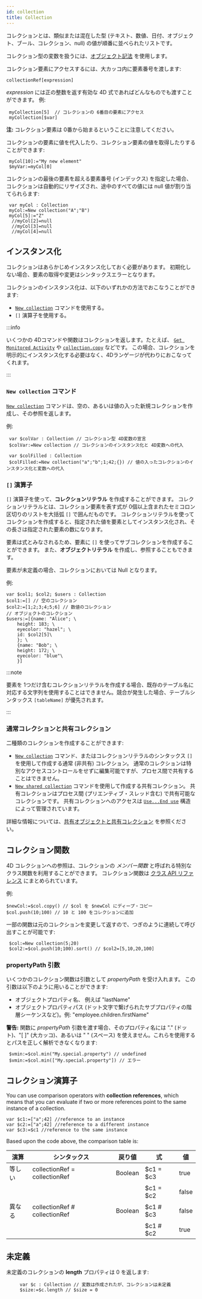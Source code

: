 ```yaml
---
id: collection
title: Collection
---
```


コレクションとは、類似または混在した型 (テキスト、数値、日付、オブジェクト、ブール、コレクション、null) の値が順番に並べられたリストです。

コレクション型の変数を扱うには、[オブジェクト記法](dt_object.md#プロパティ) を使用します。

コレクション要素にアクセスするには、大カッコ内に要素番号を渡します:

```4d
collectionRef[expression]
```

_expression_ には正の整数を返す有効な 4D 式であればどんなものでも渡すことができます。 例:

```4d
 myCollection[5]  // コレクションの 6番目の要素にアクセス
 myCollection[$var]
```

**注:** コレクション要素は 0番から始まるということに注意してください。

コレクションの要素に値を代入したり、コレクション要素の値を取得したりすることができます:

```4d
 myCol[10]:="My new element"
 $myVar:=myCol[0]
```

コレクションの最後の要素を超える要素番号 (インデックス) を指定した場合、コレクションは自動的にリサイズされ、途中のすべての値には null 値が割り当てられらます:

```4d
 var myCol : Collection
 myCol:=New collection("A";"B")
 myCol[5]:="Z"
  //myCol[2]=null
  //myCol[3]=null
  //myCol[4]=null
```

## インスタンス化

コレクションはあらかじめインスタンス化しておく必要があります。 初期化しない場合、要素の取得や変更はシンタックスエラーとなります。

コレクションのインスタンス化は、以下のいずれかの方法でおこなうことができます:

- [`New collection`](../API/CollectionClass.md#new-collection) コマンドを使用する。
- `[]` 演算子を使用する。

:::info

いくつかの 4Dコマンドや関数はコレクションを返します。たとえば、 [`Get Monitored Activity`](https://doc.4d.com/4dv19R/help/command/ja/page1713.html) や [`collection.copy`](../API/CollectionClass.md#copy) などです。 この場合、コレクションを明示的にインスタンス化する必要はなく、4Dランゲージが代わりにおこなってくれます。

:::

### `New collection` コマンド

[`New collection`](../API/CollectionClass.md#new-collection) コマンドは、空の、あるいは値の入った新規コレクションを作成し、その参照を返します。

例:

```4d
 var $colVar : Collection // コレクション型 4D変数の宣言
 $colVar:=New collection // コレクションのインスタンス化と 4D変数への代入

 var $colFilled : Collection
 $colFilled:=New collection("a";"b";1;42;{}) // 値の入ったコレクションのインスタンス化と変数への代入
```

### `[]` 演算子

`[]` 演算子を使って、**コレクションリテラル** を作成することができます。 コレクションリテラルとは、コレクション要素を表す式が 0個以上含まれたセミコロン区切りのリストを大括弧 `[]` で囲んだものです。 コレクションリテラルを使ってコレクションを作成すると、指定された値を要素としてインスタンス化され、その長さは指定された要素の数になります。

要素は式とみなされるため、要素に `[]` を使ってサブコレクションを作成することができます。  また、**オブジェクトリテラル** を作成し、参照することもできます。

要素が未定義の場合、コレクションにおいては Null となります。

例:

```4d
var $col1; $col2; $users : Collection
$col1:=[] // 空のコレクション
$col2:=[1;2;3;4;5;6] // 数値のコレクション
// オブジェクトのコレクション
$users:=[{name: "Alice"; \
	height: 183; \
	eyecolor: "hazel"; \
	id: $col2[5]\
	}; \
	{name: "Bob"; \
	height: 172; \
	eyecolor: "blue"\
	}]
```

:::note

要素を 1つだけ含むコレクションリテラルを作成する場合、既存のテーブル名に対応する文字列を使用することはできません。競合が発生した場合、テーブルシンタックス `[tableName]` が優先されます。

:::

### 通常コレクションと共有コレクション

二種類のコレクションを作成することができます:

- [`New collection`](API/CollectionClass.md#new-collection) コマンド、またはコレクションリテラルのシンタックス `[]` を使用して作成する通常 (非共有) コレクション。 通常のコレクションは特別なアクセスコントロールをせずに編集可能ですが、プロセス間で共有することはできません。
- [`New shared collection`](API/CollectionClass.md#new-shared-collection) コマンドを使用して作成する共有コレクション。 共有コレクションはプロセス間 (プリエンティブ・スレッド含む) で共有可能なコレクションです。 共有コレクションへのアクセスは [`Use...End use`](Concepts/shared.md#useend-use) 構造によって管理されています。

詳細な情報については、[共有オブジェクトと共有コレクション](shared.md) を参照ください。

## コレクション関数

4D コレクションへの参照は、コレクションの _メンバー関数_ と呼ばれる特別なクラス関数を利用することができます。 コレクション関数は [クラス API リファレンス](../API/CollectionClass.md) にまとめられています。

例:

```4d
$newCol:=$col.copy() // $col を $newCol にディープ・コピー
$col.push(10;100) // 10 と 100 をコレクションに追加
```

一部の関数は元のコレクションを変更して返すので、つぎのように連続して呼び出すことが可能です:

```4d
 $col:=New collection(5;20)
 $col2:=$col.push(10;100).sort() // $col2=[5,10,20,100]
```

### propertyPath 引数

いくつかのコレクション関数は引数として _propertyPath_ を受け入れます。 この引数は以下のように用いることができます:

- オブジェクトプロパティ名、 例えば "lastName"
- オブジェクトプロパティパス (ドット文字で繋げられたサブプロパティの階層シーケンスなど)。例: "employee.children.firstName"

**警告:** 関数に _propertyPath_ 引数を渡す場合、そのプロパティ名には "." (ドット)、"[ ]" (大カッコ)、あるいは " " (スペース) を使えません。これらを使用するとパスを正しく解析できなくなります:

```4d
 $vmin:=$col.min("My.special.property") // undefined
 $vmin:=$col.min(["My.special.property"]) // エラー
```

## コレクション演算子

You can use comparison operators with **collection references**, which means that you can evaluate if two or more references point to the same instance of a collection.

```4d
var $c1:=["a";42] //reference to an instance
var $c2:=["a";42] //reference to a different instance
var $c3:=$c1 //reference to the same instance
```

Based upon the code above, the comparison table is:

| 演算  | シンタックス                        | 戻り値     | 式         | 値     |
| --- | ----------------------------- | ------- | --------- | ----- |
| 等しい | collectionRef = collectionRef | Boolean | $c1 = $c3 | true  |
|     |                               |         | $c1 = $c2 | false |
| 異なる | collectionRef # collectionRef | Boolean | $c1 # $c3 | false |
|     |                               |         | $c1 # $c2 | true  |

## 未定義

未定義のコレクションの **length** プロパティは 0 を返します:

```4d
     var $c : Collection // 変数は作成されたが、コレクションは未定義
     $size:=$c.length // $size = 0
```
